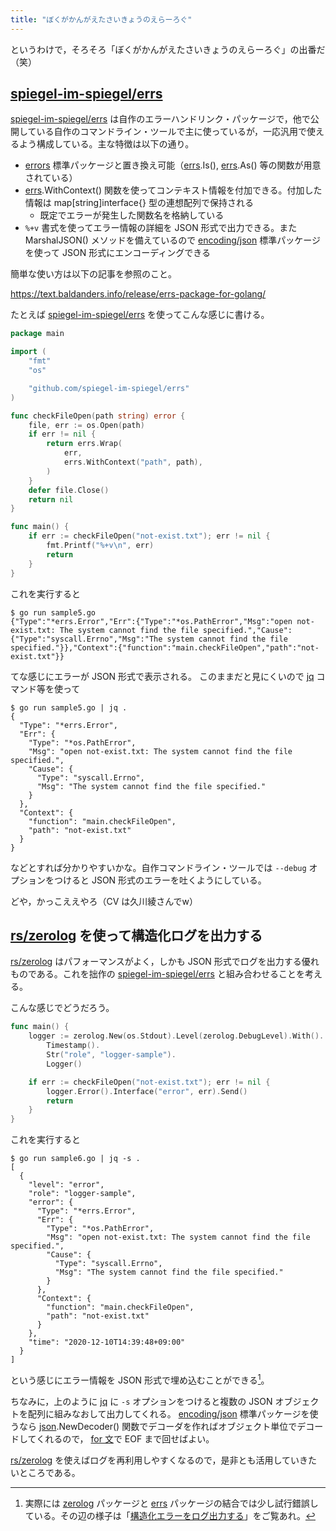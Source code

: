 ```yaml
---
title: "ぼくがかんがえたさいきょうのえらーろぐ"
---
```


というわけで，そろそろ「ぼくがかんがえたさいきょうのえらーろぐ」の出番だ（笑）

## [spiegel-im-spiegel/errs][errs]

[spiegel-im-spiegel/errs][errs] は自作のエラーハンドリンク・パッケージで，他で公開している自作のコマンドライン・ツールで主に使っているが，一応汎用で使えるよう構成している。主な特徴は以下の通り。

- [errors] 標準パッケージと置き換え可能（[errs].Is(), [errs].As() 等の関数が用意されている）
- [errs].WithContext() 関数を使ってコンテキスト情報を付加できる。付加した情報は map[string]interface{} 型の連想配列で保持される 
    - 既定でエラーが発生した関数名を格納している
- `%+v` 書式を使ってエラー情報の詳細を JSON 形式で出力できる。また MarshalJSON() メソッドを備えているので [encoding/json][json] 標準パッケージを使って JSON 形式にエンコーディングできる

簡単な使い方は以下の記事を参照のこと。

https://text.baldanders.info/release/errs-package-for-golang/

たとえば [spiegel-im-spiegel/errs][errs] を使ってこんな感じに書ける。

```go:sample5.go
package main

import (
    "fmt"
    "os"

    "github.com/spiegel-im-spiegel/errs"
)

func checkFileOpen(path string) error {
    file, err := os.Open(path)
    if err != nil {
        return errs.Wrap(
            err,
            errs.WithContext("path", path),
        )
    }
    defer file.Close()
    return nil
}

func main() {
    if err := checkFileOpen("not-exist.txt"); err != nil {
        fmt.Printf("%+v\n", err)
        return
    }
}
```

これを実行すると

```
$ go run sample5.go
{"Type":"*errs.Error","Err":{"Type":"*os.PathError","Msg":"open not-exist.txt: The system cannot find the file specified.","Cause":{"Type":"syscall.Errno","Msg":"The system cannot find the file specified."}},"Context":{"function":"main.checkFileOpen","path":"not-exist.txt"}}
```

てな感じにエラーが JSON 形式で表示される。
このままだと見にくいので [jq] コマンド等を使って

```
$ go run sample5.go | jq .
{
  "Type": "*errs.Error",
  "Err": {
    "Type": "*os.PathError",
    "Msg": "open not-exist.txt: The system cannot find the file specified.",
    "Cause": {
      "Type": "syscall.Errno",
      "Msg": "The system cannot find the file specified."
    }
  },
  "Context": {
    "function": "main.checkFileOpen",
    "path": "not-exist.txt"
  }
}
```

などとすれば分かりやすいかな。自作コマンドライン・ツールでは `--debug` オプションをつけると JSON 形式のエラーを吐くようにしている。

どや，かっこええやろ（CV は久川綾さんでw）

## [rs/zerolog][zerolog] を使って構造化ログを出力する

[rs/zerolog][zerolog] はパフォーマンスがよく，しかも JSON 形式でログを出力する優れものである。これを拙作の [spiegel-im-spiegel/errs][errs] と組み合わせることを考える。

こんな感じでどうだろう。

```go:sample6.go
func main() {
    logger := zerolog.New(os.Stdout).Level(zerolog.DebugLevel).With().
        Timestamp().
        Str("role", "logger-sample").
        Logger()

    if err := checkFileOpen("not-exist.txt"); err != nil {
        logger.Error().Interface("error", err).Send()
        return
    }
}
```

これを実行すると

```
$ go run sample6.go | jq -s .
[
  {
    "level": "error",
    "role": "logger-sample",
    "error": {
      "Type": "*errs.Error",
      "Err": {
        "Type": "*os.PathError",
        "Msg": "open not-exist.txt: The system cannot find the file specified.",
        "Cause": {
          "Type": "syscall.Errno",
          "Msg": "The system cannot find the file specified."
        }
      },
      "Context": {
        "function": "main.checkFileOpen",
        "path": "not-exist.txt"
      }
    },
    "time": "2020-12-10T14:39:48+09:00"
  }
]
```

という感じにエラー情報を JSON 形式で埋め込むことができる[^elog1]。

[^elog1]: 実際には [zerolog] パッケージと [errs] パッケージの結合では少し試行錯誤している。その辺の様子は「[構造化エラーをログ出力する](https://text.baldanders.info/golang/logging-error/)」をご覧あれ。

ちなみに，上のように [jq] に `-s` オプションをつけると複数の JSON オブジェクトを配列に組みなおして出力してくれる。 [encoding/json][json] 標準パッケージを使うなら [json].NewDecoder() 関数でデコーダを作ればオブジェクト単位でデコードしてくれるので， [for 文][for]で EOF まで回せばよい。

[rs/zerolog][zerolog] を使えばログを再利用しやすくなるので，是非とも活用していきたいところである。

[Go]: https://golang.org/ "The Go Programming Language"
[for]: https://golang.org/ref/spec#For_statements "The Go Programming Language Specification - The Go Programming Language"
[jq]: https://stedolan.github.io/jq/
[errs]: https://github.com/spiegel-im-spiegel/errs "spiegel-im-spiegel/errs: Error handling for Golang"
[errors]: https://golang.org/pkg/errors/ "errors - The Go Programming Language"
[json]: https://golang.org/pkg/encoding/json/ "json - The Go Programming Language"
[zerolog]: https://github.com/rs/zerolog "rs/zerolog: Zero Allocation JSON Logger"
<!-- eof -->
